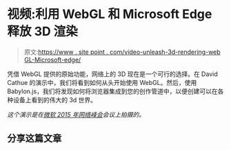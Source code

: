 # 视频:利用 WebGL 和 Microsoft Edge 释放 3D 渲染

> 原文:[https://www . site point . com/video-unleash-3d-rendering-web GL-Microsoft-edge/](https://www.sitepoint.com/video-unleash-3d-rendering-webgl-microsoft-edge/)

凭借 WebGL 提供的原始功能，网络上的 3D 现在是一个可行的选择。在 David Cathue 的演示中，我们将看到如何从头开始使用 WebGL。然后，使用 Babylon.js，我们将发现如何将浏览器集成到您的创作管道中，以便创建可以在各种设备上看到的伟大的 3d 世界。

*这个演示是在[微软 2015 年网络峰会](http://devchannel.modern.ie/websummit2015)会议上拍摄的。*

## 分享这篇文章
